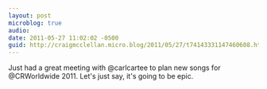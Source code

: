 ```yaml
---
layout: post
microblog: true
audio: 
date: 2011-05-27 11:02:02 -0500
guid: http://craigmcclellan.micro.blog/2011/05/27/t74143331147460608.html
---
```

Just had a great meeting with @carlcartee to plan new songs for @CRWorldwide 2011.  Let's just say, it's going to be epic.

